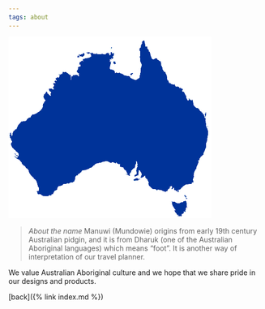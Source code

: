 ```yaml
---
tags: about
---
```


![map](/assets/map.png)

> _About the name_ Manuwi (Mundowie) origins from early 19th century Australian pidgin, and it is from Dharuk (one of the Australian Aboriginal languages) which means “foot”. It is another way of interpretation of our travel planner.

We value Australian Aboriginal culture and we hope that we share pride in our designs and products.


[back]({% link index.md %})
